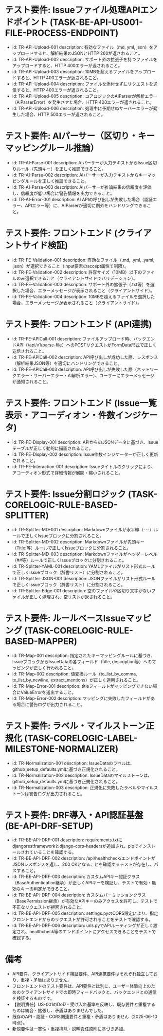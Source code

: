 # テスト要件: Issueファイル処理APIエンドポイント (TASK-BE-API-US001-FILE-PROCESS-ENDPOINT)

- id: TR-API-Upload-001
  description: 有効なファイル（md, yml, json）をアップロードすると、解析結果のJSONとHTTP 200が返されること。
- id: TR-API-Upload-002
  description: サポート外の拡張子を持つファイルをアップロードすると、HTTP 400エラーが返されること。
- id: TR-API-Upload-003
  description: 10MBを超えるファイルをアップロードすると、HTTP 400エラーが返されること。
- id: TR-API-Upload-004
  description: ファイルを添付せずにリクエストを送信すると、HTTP 400エラーが返されること。
- id: TR-API-Upload-005
  description: コアロジックのAIParserが解析エラー（AiParserError）を発生させた場合、HTTP 400エラーが返されること。
- id: TR-API-Upload-006
  description: 処理中に予期せぬサーバーエラーが発生した場合、HTTP 500エラーが返されること。

# テスト要件: AIパーサー（区切り・キーマッピングルール推論）
- id: TR-AI-Parse-001
  description: AIパーサーが入力テキストからIssue区切りルール（先頭キー）を正しく推論できること。
- id: TR-AI-Parse-002
  description: AIパーサーが入力テキストからキーマッピングルールを正しく推論できること。
- id: TR-AI-Parse-003
  description: AIパーサーが推論結果の信頼度を評価し、信頼度が低い場合に警告情報を出力できること。
- id: TR-AI-Error-001
  description: AI APIの呼び出しが失敗した場合（認証エラー、APIエラー等）に、AIParserが適切に例外をハンドリングできること。

# テスト要件: フロントエンド (クライアントサイド検証)
- id: TR-FE-Validation-001
  description: 有効なファイル（.md, .yml, .yaml, .json）が選択できること（input要素のaccept属性で制限）。
- id: TR-FE-Validation-002
  description: 許容サイズ（10MB）以下のファイルのみ選択できること（クライアントサイドでバリデーション）。
- id: TR-FE-Validation-003
  description: サポート外の拡張子（.txt等）を選択した場合、エラーメッセージが表示されること（クライアントサイド）。
- id: TR-FE-Validation-004
  description: 10MBを超えるファイルを選択した場合、エラーメッセージが表示されること（クライアントサイド）。

# テスト要件: フロントエンド (API連携)
- id: TR-FE-APICall-001
  description: ファイルアップロード時、バックエンドAPI（/api/v1/parse-file）へのPOSTリクエストがFormData形式で正しく送信されること。
- id: TR-FE-APICall-002
  description: API呼び出しが成功した際、レスポンス（解析結果JSON等）を適切にハンドリングできること。
- id: TR-FE-APICall-003
  description: API呼び出しが失敗した際（ネットワークエラー・サーバーエラー・AI解析エラー）、ユーザーにエラーメッセージが通知されること。

# テスト要件: フロントエンド (Issue一覧表示・アコーディオン・件数インジケータ)
- id: TR-FE-Display-001
  description: APIからのJSONデータに基づき、Issueテーブルが正しく動的に描画されること。
- id: TR-FE-Display-002
  description: Issue件数インジケーターが正しく更新されること。
- id: TR-FE-Interaction-001
  description: Issueタイトルのクリックにより、アコーディオン形式で詳細情報が展開・縮小されること。

# テスト要件: Issue分割ロジック (TASK-CORELOGIC-RULE-BASED-SPLITTER)
- id: TR-Splitter-MD-001
  description: Markdownファイルが水平線（---）ルールで正しくIssueブロックに分割されること。
- id: TR-Splitter-MD-002
  description: Markdownファイルが先頭キー（Title:等）ルールで正しくIssueブロックに分割されること。
- id: TR-Splitter-MD-003
  description: Markdownファイルがヘッダーレベル（##等）ルールで正しくIssueブロックに分割されること。
- id: TR-Splitter-YAML-001
  description: YAMLファイルがリスト形式ルールで正しくIssueブロック（辞書リスト）に分割されること。
- id: TR-Splitter-JSON-001
  description: JSONファイルがリスト形式ルールで正しくIssueブロック（辞書リスト）に分割されること。
- id: TR-Splitter-Edge-001
  description: 空のファイルや区切り文字がないファイルが正しく処理され、空リストが返されること。

# テスト要件: ルールベースIssueマッピング (TASK-CORELOGIC-RULE-BASED-MAPPER)
- id: TR-Map-001
  description: 指定されたキーマッピングルールに基づき、IssueブロックからIssueDataの各フィールド（title, description等）へのマッピングが正しく行われること。
- id: TR-Map-002
  description: 値変換ルール（to_list_by_comma, to_list_by_newline, extract_mentions）が正しく適用されること。
- id: TR-Map-Error-001
  description: titleフィールドがマッピングできない場合にValueErrorを送出すること。
- id: TR-Map-Error-002
  description: マッピングに失敗したフィールドがある場合に警告ログが出力されること。

# テスト要件: ラベル・マイルストーン正規化 (TASK-CORELOGIC-LABEL-MILESTONE-NORMALIZER)
- id: TR-Normalization-001
  description: IssueDataのラベルは、github_setup_defaults.ymlに基づき正規化されること。
- id: TR-Normalization-002
  description: IssueDataのマイルストーンは、github_setup_defaults.ymlに基づき正規化されること。
- id: TR-Normalization-003
  description: 正規化に失敗したラベルやマイルストーンは警告ログが出力されること。

# テスト要件: DRF導入・API認証基盤 (BE-API-DRF-SETUP)
- id: TR-BE-API-DRF-001
  description: requirements.txtにdjangorestframeworkとdjango-cors-headersが追加され、pipでインストールされていることを確認する。
- id: TR-BE-API-DRF-002
  description: /api/healthcheck/エンドポイントがJSONレスポンスを返し、200 OKとなることを確認するテストが存在し、パスすること。
- id: TR-BE-API-DRF-003
  description: カスタムAPIキー認証クラス（BaseAuthentication継承）が正しくAPIキーを検証し、テストで有効・無効なキーの判定ができること。
- id: TR-BE-API-DRF-004
  description: カスタムパーミッションクラス（BasePermission継承）が有効なAPIキーのみアクセスを許可し、テストで不正なリクエストが拒否されること。
- id: TR-BE-API-DRF-005
  description: settings.pyのCORS設定により、指定フロントエンドからのリクエストが許可されることをテストで確認する。
- id: TR-BE-API-DRF-006
  description: urls.pyでAPIルーティングが正しく設定され、healthcheck等のエンドポイントにアクセスできることをテストで確認する。

# 備考
- API要件、クライアントサイド検証要件、API連携要件はそれぞれ独立しており、重複・矛盾はありません。
- フロントエンドのテスト要件は、API要件とは別に、ユーザー体験向上のためのクライアントサイドでの即時フィードバックと、バックエンドとの通信を検証するものです。
- 【説明責任】US-001のDoD・受け入れ基準を反映し、既存要件と重複するものは統合・拡張し、矛盾はありませんでした。
- 既存のAPI・認証・CORS関連要件と重複・矛盾はありません（2025-06-10時点）。
- 新規要件は一貫性・重複排除・説明責任原則に基づき追加。